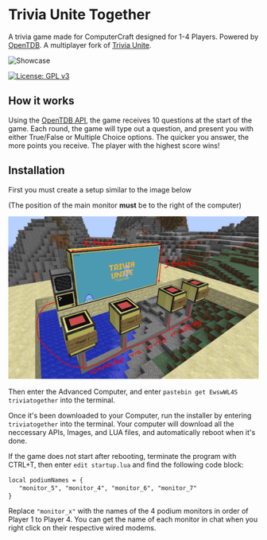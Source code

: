 # Trivia Unite Together
 A trivia game made for ComputerCraft designed for 1-4 Players. Powered by [OpenTDB](https://opentdb.com/).
 A multiplayer fork of [Trivia Unite](https://github.com/cklidify/CCTriviaUnite).
 
 ![Showcase](/screenshots/showcase.gif)
 
 [![License: GPL v3](https://img.shields.io/badge/License-GPLv3-blue.svg)](https://www.gnu.org/licenses/gpl-3.0)
 
## How it works
 Using the [OpenTDB API](https://opentdb.com/api_config.php), the game receives 10 questions at the start of the game.
 Each round, the game will type out a question, and present you with either True/False or Multiple Choice options.
 The quicker you answer, the more points you receive. The player with the highest score wins!

## Installation
 First you must create a setup similar to the image below
 
 (The position of the main monitor **must** be to the right of the computer)
 
 ![Guide](/screenshots/setup.png)
 
 Then enter the Advanced Computer, and enter `pastebin get EwswWL4S triviatogether` into the terminal.
 
 Once it's been downloaded to your Computer, run the installer by entering `triviatogether` into the terminal.
 Your computer will download all the neccessary APIs, Images, and LUA files, and automatically reboot when it's done.

 If the game does not start after rebooting, terminate the program with CTRL+T, then enter `edit startup.lua` and find the following code block:
 ```
 local podiumNames = {
    "monitor_5", "monitor_4", "monitor_6", "monitor_7"
 }
```
Replace `"monitor_x"` with the names of the 4 podium monitors in order of Player 1 to Player 4. You can get the name of each monitor in chat when you right click on their respective wired modems.
